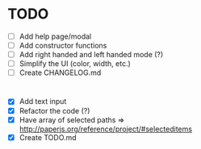 # TODO

- [ ] Add help page/modal
- [ ] Add constructor functions
- [ ] Add right handed and left handed mode (?)
- [ ] Simplify the UI (color, width, etc.)
- [ ] Create CHANGELOG.md

# 

- [x] Add text input
- [x] Refactor the code (?)
- [x] Have array of selected paths => http://paperjs.org/reference/project/#selecteditems
- [x] Create TODO.md
